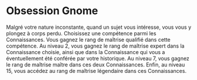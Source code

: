 # Obsession Gnome

<p>Malgré votre nature inconstante, quand un sujet vous intéresse, vous vous y plongez à corps perdu. Choisissez une compétence parmi les Connaissances. Vous gagnez le rang de maîtrise qualifié dans cette compétence. Au niveau 2, vous gagnez le rang de maîtrise expert dans la Connaissance choisie, ainsi que dans la Connaissance qui vous a éventuellement été conférée par votre historique. Au niveau 7, vous gagnez le rang de maîtrise maître dans ces deux Connaissances. Enfin, au niveau 15, vous accédez au rang de maîtrise légendaire dans ces Connaissances.</p>
